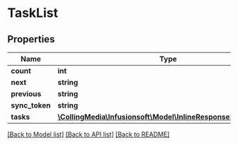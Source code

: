 # TaskList

## Properties
Name | Type | Description | Notes
------------ | ------------- | ------------- | -------------
**count** | **int** |  | [optional] 
**next** | **string** |  | [optional] 
**previous** | **string** |  | [optional] 
**sync_token** | **string** |  | [optional] 
**tasks** | [**\CollingMedia\Infusionsoft\Model\InlineResponse20015Tasks[]**](InlineResponse20015Tasks.md) |  | [optional] 

[[Back to Model list]](../README.md#documentation-for-models) [[Back to API list]](../README.md#documentation-for-api-endpoints) [[Back to README]](../README.md)


